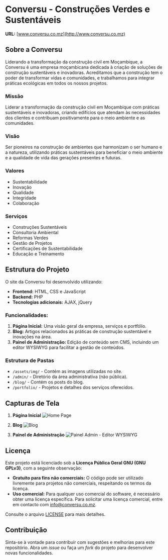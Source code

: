 # Conversu - Construções Verdes e Sustentáveis

**URL:** [www.conversu.co.mz](http://www.conversu.co.mz)

## Sobre a Conversu

Liderando a transformação da construção civil em Moçambique, a Conversu é uma empresa moçambicana dedicada à criação de soluções de construção sustentáveis e inovadoras. Acreditamos que a construção tem o poder de transformar vidas e comunidades, e trabalhamos para integrar práticas ecológicas em todos os nossos projetos.

### Missão
Liderar a transformação da construção civil em Moçambique com práticas sustentáveis e inovadoras, criando edifícios que atendam às necessidades dos clientes e contribuam positivamente para o meio ambiente e as comunidades.

### Visão
Ser pioneiros na construção de ambientes que harmonizam o ser humano e a natureza, utilizando práticas sustentáveis para beneficiar o meio ambiente e a qualidade de vida das gerações presentes e futuras.

### Valores
- Sustentabilidade
- Inovação
- Qualidade
- Integridade
- Colaboração

### Serviços
- Construções Sustentáveis
- Consultoria Ambiental
- Reformas Verdes
- Gestão de Projetos
- Certificações de Sustentabilidade
- Educação e Treinamento

## Estrutura do Projeto

O site da Conversu foi desenvolvido utilizando:
- **Frontend:** HTML, CSS e JavaScript
- **Backend:** PHP
- **Tecnologias adicionais:** AJAX, jQuery

### Funcionalidades:
1. **Página Inicial:** Uma visão geral da empresa, serviços e portfólio.
2. **Blog:** Artigos relacionados às práticas de construção sustentável e inovações na área.
3. **Painel de Administração:** Edição de conteúdo sem CMS, incluindo um editor WYSIWYG para facilitar a gestão de conteúdos.

### Estrutura de Pastas
- `/assets/img/` - Contém as imagens utilizadas no site.
- `/admin/` - Diretório da área administrativa (não pública).
- `/blog/` - Contém os posts do blog.
- `/portfolio/` - Projetos e detalhes dos serviços oferecidos.

## Capturas de Tela

1. **Página Inicial**
   ![Home Page](#)
   
2. **Blog**
   ![Blog](#)
   
3. **Painel de Administração**
   ![Painel Admin - Editor WYSIWYG](#)

## Licença

Este projeto está licenciado sob a **Licença Pública Geral GNU (GNU GPLv3)**, com a seguinte observação:

- **Gratuito para fins não comerciais:** O código pode ser utilizado livremente para projetos não comerciais, respeitando os termos da licença.
- **Uso comercial:** Para qualquer uso comercial do software, é necessário obter uma licença específica. Para solicitar uma licença comercial, entre em contacto com [info@conversu.co.mz](mailto:info@conversu.co.mz).

Consulte o arquivo [LICENSE](./LICENSE) para mais detalhes.

## Contribuição

Sinta-se à vontade para contribuir com sugestões e melhorias para este repositório. Abra um *issue* ou faça um *fork* do projeto para desenvolver novas funcionalidades.
